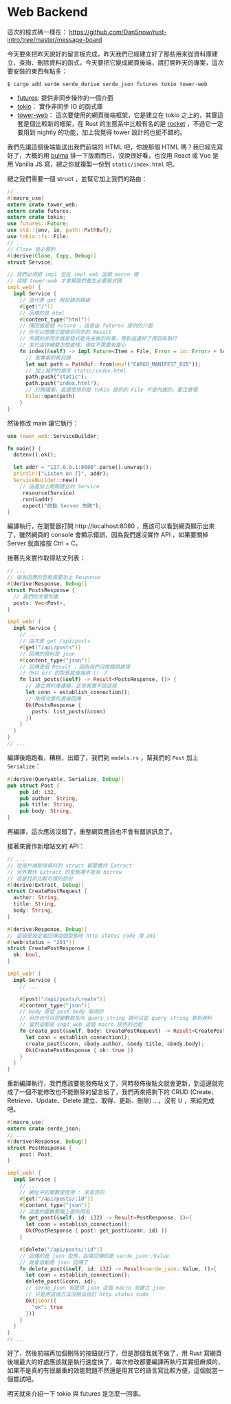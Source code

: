 Web Backend
===========

這次的程式碼一樣在： https://github.com/DanSnow/rust-intro/tree/master/message-board

今天要來把昨天說好的留言板完成，昨天我們已經建立好了那些用來從資料庫建立、查詢、刪除資料的函式，今天要把它變成網頁後端，請打開昨天的專案，這次要安裝的東西有點多：

```shell
$ cargo add serde serde_derive serde_json futures tokio tower-web
```

- [futures](https://github.com/rust-lang-nursery/futures-rs): 提供非同步操作的一個介面
- [tokio](https://github.com/tokio-rs/tokio)： 實作非同步 IO 的函式庫
- [tower-web](https://github.com/carllerche/tower-web)： 這次要使用的網頁後端框架，它是建立在 tokio 之上的，其實這套是個比較新的框架，在 Rust 的生態系中比較有名的是 [rocket](https://rocket.rs/) ，不過它一定要用到 nightly 的功能，加上我覺得 tower 設計的也挺不錯的。

我們先讓這個後端能送出我們前端的 HTML 吧，你說那個 HTML 嗎？我已經先寫好了，大概的用 [bulma](https://bulma.io/) 排一下版面而已，沒說很好看，也沒用 React 或 Vue 是用 Vanilla JS 寫，總之你就複製一份到 `static/index.html` 吧。

總之我們需要一個 struct ，並幫它加上我們的路由：

```rust
// ...
#[macro_use]
extern crate tower_web;
extern crate futures;
extern crate tokio;
use futures::Future;
use std::{env, io, path::PathBuf};
use tokio::fs::File;
// ...
// Clone 是必要的
#[derive(Clone, Copy, Debug)]
struct Service;

// 我們必須把 impl 包在 impl_web 這個 macro 裡
// 這樣 tower-web 才會幫我們產生必要程式碼
impl_web! {
  impl Service {
    // 這代表 get 根目錄的路由
    #[get("/")]
    // 回傳的是 html
    #[content_type("html")]
    // 傳回值是個 Future ，這是由 futures 提供的介面
    // 你可以想像它是個非同步的 Result
    // 所謂的非同步就是程式能先去做別的事，等到這邊好了再回來執行
    // 至於這詳細要怎麼處理，現在不需要去擔心
    fn index(&self) -> impl Future<Item = File, Error = io::Error> + Send {
      // 取專案的根目錄
      let mut path = PathBuf::from(env!("CARGO_MANIFEST_DIR"));
      // 加上我們的路徑 static/index.html
      path.push("static");
      path.push("index.html");
      // 打開檔案，這邊使用的是 tokio 提供的 File 不是內建的，要注意喔
      File::open(path)
    }
}
```

然後修改 main 讓它執行：

```rust
use tower_web::ServiceBuilder;

fn main() {
  dotenv().ok();

  let addr = "127.0.0.1:8080".parse().unwrap();
  println!("Listen on {}", addr);
  ServiceBuilder::new()
    // 這邊加上剛剛建立的 Service
    .resource(Service)
    .run(&addr)
    .expect("啟動 Server 失敗");
}
```

編譯執行，在瀏覽器打開 http://localhost:8080 ，應該可以看到網頁顯示出來了，雖然網頁的 console 會顯示錯誤，因為我們還沒實作 API ，如果要關掉 Server 就直接按 Ctrl + C。

接著先來實作取得貼文列表：

```rust
// ...
// 做為回應的型態需要加上 Response
#[derive(Response, Debug)]
struct PostsResponse {
  // 我們的文章列表
  posts: Vec<Post>,
}

impl_web! {
  impl Service {
    // ...
    // 這次是 get /api/posts
    #[get("/api/posts")]
    // 回傳的資料是 json
    #[content_type("json")]
    // 回傳是個 Result ，因為我們沒做錯誤處理
    // 所以 Err 的型態就直接用 () 了
    fn list_posts(&self) -> Result<PostsResponse, ()> {
      // 建立資料庫連線，正常其實不該這樣
      let conn = establish_connection();
      // 取得文章列表後回傳
      Ok(PostsResponse {
        posts: list_posts(&conn)
      })
    }
  }
}
// ...
```

編譯後跑跑看，糟糕，出錯了，我們到 `models.rs` ，幫我們的 `Post` 加上 `Serialize`：

```rust
#[derive(Queryable, Serialize, Debug)]
pub struct Post {
    pub id: i32,
    pub author: String,
    pub title: String,
    pub body: String,
}
```

再編譯，這次應該沒錯了，重整網頁應該也不會有錯誤訊息了。

接著來實作新增貼文的 API：

```rust
// ...
// 從用戶端取得資料的 struct 都要實作 Extract
// 另外實作 Extract 的型態裡不能有 borrow
// 這是目前比較可惜的部份
#[derive(Extract, Debug)]
struct CreatePostRequest {
  author: String,
  title: String,
  body: String,
}

#[derive(Response, Debug)]
// 這個是設定當回傳這個型態時 http status code 用 201
#[web(status = "201")]
struct CreatePostResponse {
  ok: bool,
}

impl_web! {
  impl Service {
    // ...

    #[post("/api/posts/create")]
    #[content_type("json")]
    // body 是從 post body 取得的
    // 另外也可以把變數取名叫 query_string 就可以從 query string 拿到資料
    // 當然這都是 impl_web 這個 macro 提供的功能
    fn create_post(&self, body: CreatePostRequest) -> Result<CreatePostResponse, ()> {
      let conn = establish_connection();
      create_post(&conn, &body.author, &body.title, &body.body);
      Ok(CreatePostResponse { ok: true })
    }
  }
}
```

重新編譯執行，我們應該要能發佈貼文了，同時發佈後貼文就會更新，到這邊就完成了一個不能修改也不能刪除的留言板了，我們再來把剩下的 CRUD (Create、Retrieve、Update、Delete 建立、取得、更新、刪除) …，沒有 U ，來給完成吧。

```rust
#[macro_use]
extern crate serde_json;
// ...
#[derive(Response, Debug)]
struct PostResponse {
    post: Post,
}

impl_web! {
  impl Service {
    // ...
    // 網址中的變數是使用 : 來宣告的
    #[get("/api/posts/:id")]
    #[content_type("json")]
    // 這邊的變數要跟上面的同名
    fn get_post(&self, id: i32) -> Result<PostResponse, ()>{
      let conn = establish_connection();
      Ok(PostResponse { post: get_post(&conn, id) })
    }

    #[delete("/api/posts/:id")]
    // 回傳的是 json 型態，如果回傳的是 serde_json::Value
    // 就會自動用 json 回傳了
    fn delete_post(&self, id: i32) -> Result<serde_json::Value, ()>{
      let conn = establish_connection();
      delete_post(&conn, id);
      // serde_json 有提供 json 這個 macro 來建立 json
      // 只是用這個方法沒辦法自訂 http status code
      Ok(json!({
        "ok": true
      }))
    }
  }
}
// ...
```

好了，然後前端再加個刪除的按鈕就行了，但是那個我就不做了，用 Rust 寫網頁後端最大的好處應該就是執行速度快了，每次修改都要編譯再執行其實挺麻煩的，如果不是真的有很嚴重的效能問題不然還是用其它的語言寫比較方便，這個就當一個嘗試吧。

明天就來介紹一下 tokio 與 futures 是怎麼一回事。
